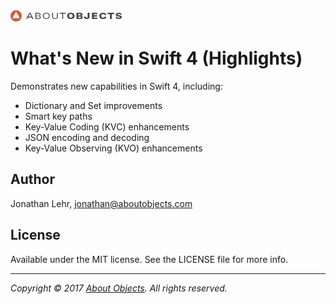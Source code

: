 <div>
<a href="https://www.aboutobjects.com"><img src="ao-logo.png" height=18 style="height: 18px;"/></a>
</div>

#  What's New in Swift 4 (Highlights)

Demonstrates new capabilities in Swift 4, including:

* Dictionary and Set improvements
* Smart key paths
* Key-Value Coding (KVC) enhancements
* JSON encoding and decoding
* Key-Value Observing (KVO) enhancements

## Author

Jonathan Lehr, jonathan@aboutobjects.com

## License

Available under the MIT license. See the LICENSE file for more info.

___

_Copyright &copy; 2017 [About Objects](https://www.aboutobjects.com). All rights reserved._


